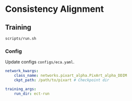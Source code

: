 # Consistency Alignment

## Training

```bash
scripts/run.sh
```

### Config

Update configs `configs/eca.yaml`.

```yaml
network_kwargs:
    class_name: networks.pixart_alpha.PixArt_alpha_DDIM
    ckpt_path: /path/to/pixart # Checkpoint dir

training_args:
    run_dir: ect-run

```

